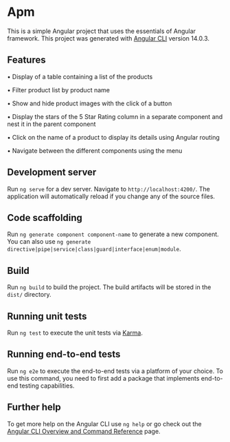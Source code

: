 # Apm

This is a simple Angular project that uses the essentials of Angular framework.
This project was generated with [Angular CLI](https://github.com/angular/angular-cli) version 14.0.3.

## Features

•	Display of a table containing a list of the products

•	Filter product list by product name

•	Show and hide product images with the click of a button

•	Display the stars of the 5 Star Rating column in a separate component and nest it in the parent component

•	Click on the name of a product to display its details using Angular routing

•	Navigate between the different components using the menu

## Development server

Run `ng serve` for a dev server. Navigate to `http://localhost:4200/`. The application will automatically reload if you change any of the source files.

## Code scaffolding

Run `ng generate component component-name` to generate a new component. You can also use `ng generate directive|pipe|service|class|guard|interface|enum|module`.

## Build

Run `ng build` to build the project. The build artifacts will be stored in the `dist/` directory.

## Running unit tests

Run `ng test` to execute the unit tests via [Karma](https://karma-runner.github.io).

## Running end-to-end tests

Run `ng e2e` to execute the end-to-end tests via a platform of your choice. To use this command, you need to first add a package that implements end-to-end testing capabilities.

## Further help

To get more help on the Angular CLI use `ng help` or go check out the [Angular CLI Overview and Command Reference](https://angular.io/cli) page.
